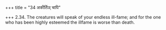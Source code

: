 +++
title = "34 अकीर्तिञ् चापि"

+++
2.34. The creatures will speak of your endless ill-fame; and for the one
who has been highly esteemed the illfame is worse than death.
